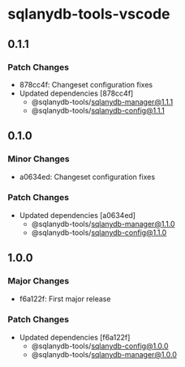 # sqlanydb-tools-vscode

## 0.1.1

### Patch Changes

- 878cc4f: Changeset configuration fixes
- Updated dependencies [878cc4f]
  - @sqlanydb-tools/sqlanydb-manager@1.1.1
  - @sqlanydb-tools/sqlanydb-config@1.1.1

## 0.1.0

### Minor Changes

- a0634ed: Changeset configuration fixes

### Patch Changes

- Updated dependencies [a0634ed]
  - @sqlanydb-tools/sqlanydb-manager@1.1.0
  - @sqlanydb-tools/sqlanydb-config@1.1.0

## 1.0.0

### Major Changes

- f6a122f: First major release

### Patch Changes

- Updated dependencies [f6a122f]
  - @sqlanydb-tools/sqlanydb-config@1.0.0
  - @sqlanydb-tools/sqlanydb-manager@1.0.0
